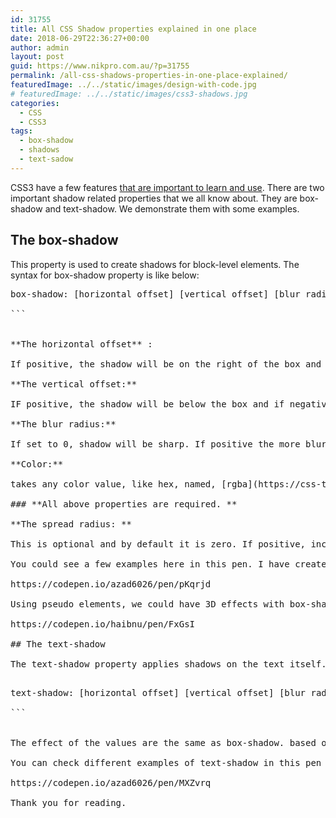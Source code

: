 ```yaml
---
id: 31755
title: All CSS Shadow properties explained in one place
date: 2018-06-29T22:36:27+00:00
author: admin
layout: post
guid: https://www.nikpro.com.au/?p=31755
permalink: /all-css-shadows-properties-in-one-place-explained/
featuredImage: ../../static/images/design-with-code.jpg
# featuredImage: ../../static/images/css3-shadows.jpg
categories:
  - CSS
  - CSS3
tags:
  - box-shadow
  - shadows
  - text-sadow
---
```


CSS3 have a few features <a href="https://www.nikpro.com.au/css-grid-layouts-and-css-new-variables-should-we-get-started/" target="_blank" rel="noopener noreferrer">that are important to learn and use</a>. There are two important shadow related properties that we all know about. They are box-shadow and text-shadow. We demonstrate them with some examples.

## The box-shadow

This property is used to create shadows for block-level elements. The syntax for box-shadow property is like below:

<pre>
<span class="token property">box-shadow</span><span class="token punctuation">:</span> [horizontal offset] [vertical offset] [blur radius] [optional spread radius] [color]<span class="token punctuation">;</span>

```


**The horizontal offset** :

If positive, the shadow will be on the right of the box and if negative the shadow will be on the left.

**The vertical offset:**

IF positive, the shadow will be below the box and if negative the shadow will be above the box.

**The blur radius:**

If set to 0, shadow will be sharp. If positive the more blur it would be and the shadow will extend further.

**Color:**

takes any color value, like hex, named, [rgba](https://css-tricks.com/rgba-browser-support/) or [hsla](https://css-tricks.com/yay-for-hsla/).

### **All above properties are required. **

**The spread radius: **

This is optional and by default it is zero. If positive, increases the shadow size and if negative, decreases the shadow size.

You could see a few examples here in this pen. I have created one side shadow, inner shadow and multiple borders example here:

https://codepen.io/azad6026/pen/pKqrjd

Using pseudo elements, we could have 3D effects with box-shadow property. Check out this pen:

https://codepen.io/haibnu/pen/FxGsI

## The text-shadow

The text-shadow property applies shadows on the text itself. The syntax looks like this:

<pre>
<span class="token property">text-shadow</span><span class="token punctuation">:</span> [horizontal offset] [vertical offset] [blur radius] [color]<span class="token punctuation">;</span>

```


The effect of the values are the same as box-shadow. based on that positive values make the shadow on the right and below the text. The blur is optional and it is zero by default.Also, remember you can use [RGBa](https://css-tricks.com/rgba-browser-support/) or [HSLa](https://css-tricks.com/examples/HSLaExplorer/) values for the color,

You can check different examples of text-shadow in this pen that I have created learning from this <a href="https://css-tricks.com/almanac/properties/t/text-shadow/" target="_blank" rel="noopener noreferrer">article</a>:

https://codepen.io/azad6026/pen/MXZvrq

Thank you for reading.
